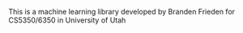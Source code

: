 This is a machine learning library developed by Branden Frieden for CS5350/6350 in University of Utah
